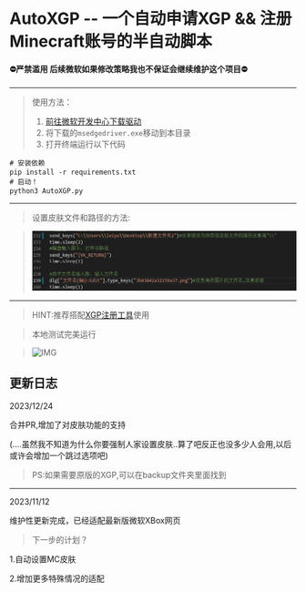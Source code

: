 # AutoXGP -- 一个自动申请XGP && 注册Minecraft账号的半自动脚本
#### ⛔严禁滥用 后续微软如果修改策略我也不保证会继续维护这个项目⛔ ####

------------
>使用方法：
>1. [前往微软开发中心下载驱动](https://developer.microsoft.com/en-us/microsoft-edge/tools/webdriver/)
>2. 将下载的`msedgedriver.exe`移动到本目录
>3. 打开终端运行以下代码
```
# 安装依赖
pip install -r requirements.txt
# 启动！
python3 AutoXGP.py
```
------------

> 设置皮肤文件和路径的方法:

>![](https://raw.githubusercontent.com/XokoukioX/AutoXGP/main/assets/new.jpg)

------------


>HINT:推荐搭配[XGP注册工具](Https://Github.Com/Xokoukiox/Automsacc "XGP注册工具")使用


>本地测试完美运行

>![IMG](https://github.com/XokoukioX/AutoXGP/assets/52972345/35c9edb8-a651-4094-ad00-01f83bc4364f)

## 更新日志
2023/12/24

合并PR,增加了对皮肤功能的支持

(....虽然我不知道为什么你要强制人家设置皮肤..算了吧反正也没多少人会用,以后或许会增加一个跳过选项吧)
>PS:如果需要原版的XGP,可以在backup文件夹里面找到

------------

2023/11/12

维护性更新完成，已经适配最新版微软XBox网页

> 下一步的计划？

1.自动设置MC皮肤

2.增加更多特殊情况的适配


